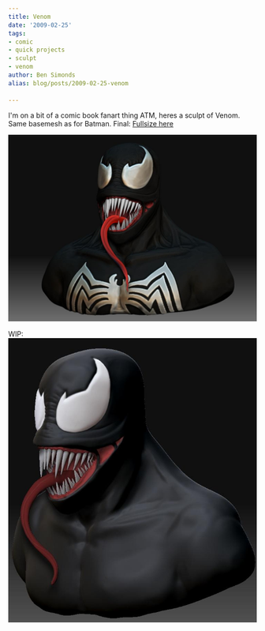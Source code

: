 ```yaml
---
title: Venom
date: '2009-02-25'
tags:
- comic
- quick projects
- sculpt
- venom
author: Ben Simonds
alias: blog/posts/2009-02-25-venom

---
```


I'm on a bit of a comic book fanart thing ATM, heres a sculpt of Venom. Same basemesh as for Batman. Final: [Fullsize here](http://img142.imageshack.us/img142/4845/venomrender.jpg)


![venomrender ><](/images/old/venomrender.jpg)


WIP: ![venom1 ><](/images/old/venom1.jpg)





